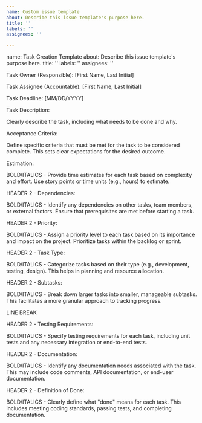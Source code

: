 ```yaml
---
name: Custom issue template
about: Describe this issue template's purpose here.
title: ''
labels: ''
assignees: ''

---
```


name: Task Creation Template
about: Describe this issue template's purpose here.
title: ''
labels: ''
assignees: ''

Task Owner (Responsible): [First Name, Last Initial]

 Task Assignee (Accountable): [First Name, Last Initial]

Task Deadline: [MM/DD/YYYY]

Task Description:

Clearly describe the task, including what needs to be done and why.

Acceptance Criteria:

Define specific criteria that must be met for the task to be considered complete. This sets clear expectations for the desired outcome.

Estimation:

BOLD/ITALICS - Provide time estimates for each task based on complexity and effort. Use story points or time units (e.g., hours) to estimate.

HEADER 2 - Dependencies:

BOLD/ITALICS - Identify any dependencies on other tasks, team members, or external factors. Ensure that prerequisites are met before starting a task.

HEADER 2 - Priority:

BOLD/ITALICS - Assign a priority level to each task based on its importance and impact on the project. Prioritize tasks within the backlog or sprint.

HEADER 2 - Task Type:

BOLD/ITALICS - Categorize tasks based on their type (e.g., development, testing, design). This helps in planning and resource allocation.

HEADER 2 - Subtasks:

BOLD/ITALICS - Break down larger tasks into smaller, manageable subtasks. This facilitates a more granular approach to tracking progress.

LINE BREAK

HEADER 2 - Testing Requirements:

BOLD/ITALICS - Specify testing requirements for each task, including unit tests and any necessary integration or end-to-end tests.

HEADER 2 - Documentation:

BOLD/ITALICS - Identify any documentation needs associated with the task. This may include code comments, API documentation, or end-user documentation.

HEADER 2 - Definition of Done:

BOLD/ITALICS - Clearly define what "done" means for each task. This includes meeting coding standards, passing tests, and completing documentation.
